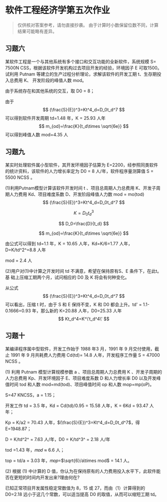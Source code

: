 # 软件工程经济学第五次作业

> 仅供核对答案参考，请勿直接抄袭。
> 由于计算时小数保留位数不同，计算结果可能略有差异。

## 习题六

某软件工程是一个与其他系统有多个接口和交互功能的全新软件，系统规模 S= 7500N CSS，根据该软件开发机构过去项目开发的经验，环境因子 E 可取1500。试利用 Putnam 等建立的生产过程分析理论，求解该软件的开发工期 t、生存期投入总费用 K、 开发阶段的峰值人数 mod。

由于系统存在和其他系统的交互，取 D0 = 8；

由于
$$
(\frac{S}{E})^3=Kt^4_d=D_0t_d^7
$$
可以得到软件开发周期 td=1.48 年，K = 25.93 人年
$$
m_{od}=\frac{K}{t_d\times \sqrt{6e}}
$$
可以得到峰值人数 mod=4.35 人

## 习题九

某实时处理软件属小型软件，其开发环境因子估算为 E=2200，经参照同类软件的统计资料，该软件的人力增长率定为 D0 = 8 人/年，软件程序量测算值 S =  5500 NCSS 。 

(1)利用Putnam模型计算该软件开发时间 t 、项目总周期人力总费用 K、开发子周期人力费用 Kd、项目难度系数 D、开发阶段峰值人力数 mod = mo(tod) 
$$
(\frac{S}{E})^3=Kt^4_d=D_0t_d^7
$$

$$
K=D_0t_d^3
$$

$$
D_0=\frac{D}{t_d}
$$

$$
m_{od}=\frac{K}{t_d\times \sqrt{6e}}
$$

由公式可以得到 td=1.1 年，K = 10.65 人年，Kd=K/6=1.77 人年，D=K/td^2^=8.8 人年

mod = 2.4 人

(2)用户对(1)中计算之开发时间 td 不满意，希望在保持原有S、E 条件下，在此t。基 础上压缩工期两个月，试问相应的 D0 及 K 将会有何种变化。

从公式
$$
(\frac{S}{E})^3=Kt^4_d=D_0t_d^7
$$
可以看出，压缩 t 时，由于 S 和 E 保持不变，K 和 D0 都会上升。td' = 1.1-0.1666=0.93 年，那么新的 K=20.88 人年，D0=25.33 人年
$$
Kt_d^4=K^\'t_d^4\'
$$

## 习题十

某编译程序属中型软件，开发工作始于 1988 年3 月，1991 年 9 月交付使用，截止 1991 年 9 月共耗费人力费用 Cd(td)= 14.8 人年，开发程序工作量 S = 47000 NCSS 。

(1) 利用 Putnam 模型计算规模参数 a 、项目总周期人力总费用 K 、开发子周期的人力总费用 Kp、开发环境因子 E、项目难度系数 D 和人力增长率 D0 以及开发峰值时间 tod 和人数 mod=md(tod)、项目峰值时间 op 和人数 mop=mp(oP)。

S=47 KNCSS，a = 1.15；

开发工作 td = 3.5 年，Kd = Cd(td)/0.95 = 15.58 人年，K = 6Kd = 93.47 人年；

Kp = K/a2 = 70.43 人年，$(\frac{S}{E})^3=Kt^4_d=D_0t_d^7$，得 E=1948.87；

D = K/td^2^ = 7.63 人/年，D0 = K/td^3^ = 2.18 人/年

tod =1.43 年，𝑚𝑜𝑑 ≈ 6.6 人；

top = td/a = 3.03 年，𝑚𝑜𝑝=$\sqrt{6}/a\times mod$ = 14.1 人。

 (2) 根据 (1) 中计算的 D 值，你认为在保持原有的人力费用投入水平下，此软件能否在更短的时间内开发出来?理由何在?

已知正常项目开发属性稳定常数值为 8，15 或 27，而由（1）计算得到的 D0=2.18 远小于这几个常数，可以适当提高 D0 的取值，从而可以缩短工期 td。